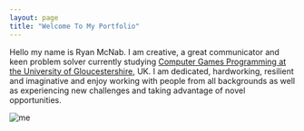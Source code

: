 ```yaml
---
layout: page
title: "Welcome To My Portfolio"
---
```


Hello my name is Ryan McNab. I am creative, a great communicator and keen problem solver currently studying [Computer Games Programming at the University of Gloucestershire](https://www.glos.ac.uk/courses/course/cgp-bsc-computer-games-programming/), UK. 
I am dedicated, hardworking, resilient and imaginative and enjoy working with people from all backgrounds as well as experiencing new challenges and taking advantage of novel opportunities.

![me](https://github.com/OnlyRyNMC/OnlyRyNMC.github.io/assets/147284195/1524fcc1-6749-4a70-89a3-38cffbe4ced9)
